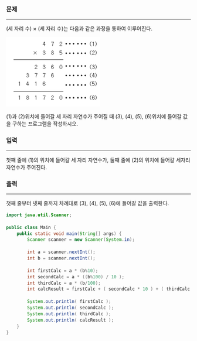 ### 문제

<hr >

(세 자리 수) × (세 자리 수)는 다음과 같은 과정을 통하여 이루어진다.

![img.png](img.png)

(1)과 (2)위치에 들어갈 세 자리 자연수가 주어질 때 (3), (4), (5), (6)위치에 들어갈 값을 구하는 프로그램을 작성하시오.

### 입력

<hr >

첫째 줄에 (1)의 위치에 들어갈 세 자리 자연수가, 둘째 줄에 (2)의 위치에 들어갈 세자리 자연수가 주어진다.

### 출력

<hr >

첫째 줄부터 넷째 줄까지 차례대로 (3), (4), (5), (6)에 들어갈 값을 출력한다.

~~~ Java
import java.util.Scanner;

public class Main {
    public static void main(String[] args) {
        Scanner scanner = new Scanner(System.in);

        int a = scanner.nextInt();
        int b = scanner.nextInt();

        int firstCalc = a * (b%10);
        int secondCalc = a * ((b%100) / 10 );
        int thirdCalc = a * (b/100);
        int calcResult = firstCalc + ( secondCalc * 10 ) + ( thirdCalc * 100 );

        System.out.println( firstCalc );
        System.out.println( secondCalc );
        System.out.println( thirdCalc );
        System.out.println( calcResult );
    }
}
~~~
